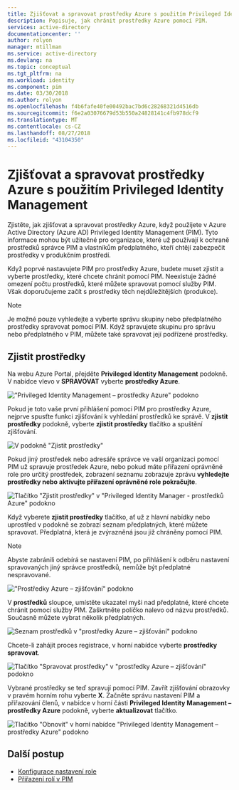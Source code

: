 ```yaml
---
title: Zjišťovat a spravovat prostředky Azure s použitím Privileged Identity Management | Dokumentace Microsoftu
description: Popisuje, jak chránit prostředky Azure pomocí PIM.
services: active-directory
documentationcenter: ''
author: rolyon
manager: mtillman
ms.service: active-directory
ms.devlang: na
ms.topic: conceptual
ms.tgt_pltfrm: na
ms.workload: identity
ms.component: pim
ms.date: 03/30/2018
ms.author: rolyon
ms.openlocfilehash: f4b6fafe40fe00492bac7bd6c28268321d4516db
ms.sourcegitcommit: f6e2a03076679d53b550a24828141c4fb978dcf9
ms.translationtype: MT
ms.contentlocale: cs-CZ
ms.lasthandoff: 08/27/2018
ms.locfileid: "43104350"
---
```

# <a name="discover-and-manage-azure-resources-by-using-privileged-identity-management"></a>Zjišťovat a spravovat prostředky Azure s použitím Privileged Identity Management

Zjistěte, jak zjišťovat a spravovat prostředky Azure, když použijete v Azure Active Directory (Azure AD) Privileged Identity Management (PIM). Tyto informace mohou být užitečné pro organizace, které už používají k ochraně prostředků správce PIM a vlastníkům předplatného, kteří chtějí zabezpečit prostředky v produkčním prostředí.

Když poprvé nastavujete PIM pro prostředky Azure, budete muset zjistit a vyberte prostředky, které chcete chránit pomocí PIM. Neexistuje žádné omezení počtu prostředků, které můžete spravovat pomocí služby PIM. Však doporučujeme začít s prostředky těch nejdůležitějších (produkce).

> [!NOTE]
> Je možné pouze vyhledejte a vyberte správu skupiny nebo předplatného prostředky spravovat pomocí PIM. Když spravujete skupinu pro správu nebo předplatného v PIM, můžete také spravovat její podřízené prostředky.

## <a name="discover-resources"></a>Zjistit prostředky

Na webu Azure Portal, přejděte **Privileged Identity Management** podokně. V nabídce vlevo v **SPRAVOVAT** vyberte **prostředky Azure**.

!["Privileged Identity Management – prostředky Azure" podokno](media/azure-pim-resource-rbac/aadpim_manage_azure_resources.png)

Pokud je toto vaše první přihlášení pomocí PIM pro prostředky Azure, nejprve spusťte funkci zjišťování k vyhledání prostředků ke správě. V **zjistit prostředky** podokně, vyberte **zjistit prostředky** tlačítko a spuštění zjišťování.

![V podokně "Zjistit prostředky"](media/azure-pim-resource-rbac/aadpim_first_run_discovery.png)

Pokud jiný prostředek nebo adresáře správce ve vaší organizaci pomocí PIM už spravuje prostředek Azure, nebo pokud máte přiřazení oprávněné role pro určitý prostředek, zobrazení seznamu zobrazuje zprávu **vyhledejte prostředky nebo aktivujte přiřazení oprávněné role pokračujte**. 

![Tlačítko "Zjistit prostředky" v "Privileged Identity Manager - prostředků Azure" podokno](media/azure-pim-resource-rbac/aadpim_discover_eligible_not_active.png)

Když vyberete **zjistit prostředky** tlačítko, ať už z hlavní nabídky nebo uprostřed v podokně se zobrazí seznam předplatných, které můžete spravovat. Předplatná, která je zvýrazněná jsou již chráněny pomocí PIM.

> [!NOTE]
> Abyste zabránili odebírá se nastavení PIM, po přihlášení k odběru nastavení spravovaných jiný správce prostředků, nemůže být předplatné nespravované.

!["Prostředky Azure – zjišťování" podokno](media/azure-pim-resource-rbac/aadpim_discovery_some_selected.png)

V **prostředků** sloupce, umístěte ukazatel myši nad předplatné, které chcete chránit pomocí služby PIM. Zaškrtněte políčko nalevo od názvu prostředků. Současně můžete vybrat několik předplatných.

![Seznam prostředků v "prostředky Azure – zjišťování" podokno](media/azure-pim-resource-rbac/aadpim_discovery_all_selected.png)

Chcete-li zahájit proces registrace, v horní nabídce vyberte **prostředky spravovat**.

![Tlačítko "Spravovat prostředky" v "prostředky Azure – zjišťování" podokno](media/azure-pim-resource-rbac/aadpim_discovery_click_manage.png)

Vybrané prostředky se teď spravují pomocí PIM. Zavřít zjišťování obrazovky v pravém horním rohu vyberte **X**. Začněte správu nastavení PIM a přiřazování členů, v nabídce v horní části **Privileged Identity Management – prostředky Azure** podokně, vyberte **aktualizovat** tlačítko.

![Tlačítko "Obnovit" v horní nabídce "Privileged Identity Management – prostředky Azure" podokno](media/azure-pim-resource-rbac/aadpim_discovery_resources_refresh.png)

## <a name="next-steps"></a>Další postup

- [Konfigurace nastavení role](pim-resource-roles-configure-role-settings.md)
- [Přiřazení rolí v PIM](pim-resource-roles-assign-roles.md)
